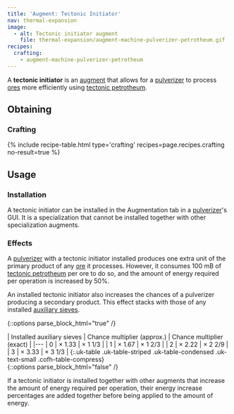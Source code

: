 ```yaml
---
title: 'Augment: Tectonic Initiator'
nav: thermal-expansion
image:
  - alt: Tectonic initiator augment
    file: thermal-expansion/augment-machine-pulverizer-petrotheum.gif
recipes:
  crafting:
    - augment-machine-pulverizer-petrotheum
---
```


A **tectonic initiator** is an [augment](/docs/augments/) that allows for a
[pulverizer](/docs/pulverizer/) to process
[ores](/docs/pulverizer/#ore-processing) more efficiently using [tectonic
petrotheum](/docs/tectonic-petrotheum/).


Obtaining
---------

### Crafting
{% include recipe-table.html type='crafting' recipes=page.recipes.crafting no-result=true %}


Usage
-----

### Installation
A tectonic initiator can be installed in the Augmentation tab in a
[pulverizer](/docs/pulverizer/)'s GUI. It is a specialization that cannot be
installed together with other specialization augments.

### Effects
A [pulverizer](/docs/pulverizer/) with a tectonic initiator installed produces
one extra unit of the primary product of any
[ore](/docs/pulverizer/#ore-processing) it processes. However, it consumes 100
mB of [tectonic petrotheum](/docs/tectonic-petrotheum/) per ore to do so, and
the amount of energy required per operation is increased by 50%.

An installed tectonic initiator also increases the chances of a pulverizer
producing a secondary product. This effect stacks with those of any installed
[auxiliary sieves](/docs/augment-auxiliary-sieve/).

{::options parse_block_html="true" /}
<div class="uk-overflow-container">
| Installed auxiliary sieves | Chance multiplier (approx.) | Chance multiplier (exact) |
|---
| 0 | × 1.33 | × 1 1/3 |
| 1 | × 1.67 | × 1 2/3 |
| 2 | × 2.22 | × 2 2/9 |
| 3 | × 3.33 | × 3 1/3 |
{:.uk-table .uk-table-striped .uk-table-condensed .uk-text-small .cofh-table-compress}
</div>
{::options parse_block_html="false" /}

If a tectonic initiator is installed together with other augments that increase
the amount of energy required per operation, their energy increase percentages
are added together before being applied to the amount of energy.
